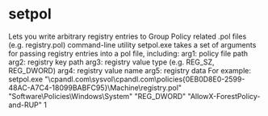 # setpol
Lets you write arbitrary registry entries to Group Policy related .pol files (e.g. registry.pol)
command-line utility setpol.exe takes a set of arguments for passing registry entries into a pol file, including:
arg1: policy file path
arg2: registry key path
arg3: registry value type (e.g. REG_SZ, REG_DWORD)
arg4: registry value name
arg5: registry data
For example:
setpol.exe "\\cpandl.com\sysvol\cpandl.com\policies\{0EB0D8E0-2599-48AC-A7C4-18099BABFC95}\Machine\registry.pol" "Software\Policies\Windows\System" "REG_DWORD" "AllowX-ForestPolicy-and-RUP" 1
